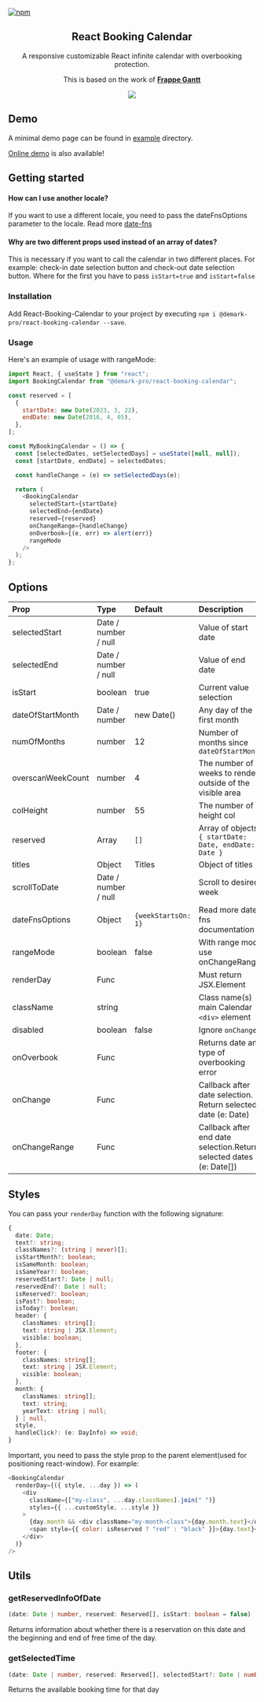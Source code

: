 [![npm](https://img.shields.io/npm/v/@demark-pro/react-booking-calendar)](https://www.npmjs.com/package/@demark-pro/react-booking-calendar)

<div align="center">
    <h2>React Booking Calendar</h2>
    <p align="center">
        <p>A responsive customizable React infinite calendar with overbooking protection.</p>
        <p>This is based on the work of <a href="https://frappe.github.io/gantt"><b>Frappe Gantt</b></a></p>
    </p>
</div>

<p align="center">
    <a href="https://frappe.github.io/gantt">
        <img src="https://media.giphy.com/media/GbZsTiqONHQ65ZcUNv/giphy.gif">
    </a>
</p>

## Demo

A minimal demo page can be found in [example](https://github.com/demark-pro/react-booking-calendar/tree/main/example) directory.

[Online demo](https://demark-pro.github.io/react-booking-calendar/) is also available!

## Getting started

#### How can I use another locale?

If you want to use a different locale, you need to pass the dateFnsOptions parameter to the locale. Read more [date-fns](https://date-fns.org/v2.29.3/docs/I18n-Contribution-Guide#choosing-a-directory-name-for-a-locale)

#### Why are two different props used instead of an array of dates?

This is necessary if you want to call the calendar in two different places. For example: check-in date selection button and check-out date selection button. Where for the first you have to pass `isStart=true` and `isStart=false`

### Installation

Add React-Booking-Calendar to your project by executing `npm i @demark-pro/react-booking-calendar --save`.

### Usage

Here's an example of usage with rangeMode:

```js
import React, { useState } from "react";
import BookingCalendar from "@demark-pro/react-booking-calendar";

const reserved = [
  {
    startDate: new Date(2023, 3, 22),
    endDate: new Date(2016, 4, 05),
  },
];

const MyBookingCalendar = () => {
  const [selectedDates, setSelectedDays] = useState([null, null]);
  const [startDate, endDate] = selectedDates;

  const handleChange = (e) => setSelectedDays(e);

  return (
    <BookingCalendar
      selectedStart={startDate}
      selectedEnd={endDate}
      reserved={reserved}
      onChangeRange={handleChange}
      onOverbook={(e, err) => alert(err)}
      rangeMode
    />
  );
};
```

## Options

| Prop              | Type                 | Default             | Description                                                         |
| :---------------- | :------------------- | :------------------ | :------------------------------------------------------------------ |
| selectedStart     | Date / number / null |                     | Value of start date                                                 |
| selectedEnd       | Date / number / null |                     | Value of end date                                                   |
| isStart           | boolean              | true                | Current value selection                                             |
| dateOfStartMonth  | Date / number        | new Date()          | Any day of the first month                                          |
| numOfMonths       | number               | 12                  | Number of months since `dateOfStartMonth`                           |
| overscanWeekCount | number               | 4                   | The number of weeks to render outside of the visible area           |
| colHeight         | number               | 55                  | The number of height col                                            |
| reserved          | Array                | `[]`                | Array of objects `{ startDate: Date, endDate: Date }`               |
| titles            | Object               | Titles              | Object of titles                                                    |
| scrollToDate      | Date / number / null |                     | Scroll to desired week                                              |
| dateFnsOptions    | Object               | `{weekStartsOn: 1}` | Read more date-fns documentation                                    |
| rangeMode         | boolean              | false               | With range mode use onChangeRange                                   |
| renderDay         | Func                 |                     | Must return JSX.Element                                             |
| className         | string               |                     | Class name(s) main Calendar `<div>` element                         |
| disabled          | boolean              | false               | Ignore `onChange`                                                   |
| onOverbook        | Func                 |                     | Returns date and type of overbooking error                          |
| onChange          | Func                 |                     | Callback after date selection. Return selected date (e: Date)       |
| onChangeRange     | Func                 |                     | Callback after end date selection.Return selected dates (e: Date[]) |

## Styles

You can pass your `renderDay` function with the following signature:

```ts
{
  date: Date;
  text?: string;
  classNames?: (string | never)[];
  isStartMonth?: boolean;
  isSameMonth: boolean;
  isSameYear?: boolean;
  reservedStart?: Date | null;
  reservedEnd?: Date | null;
  isReserved?: boolean;
  isPast?: boolean;
  isToday?: boolean;
  header: {
    classNames: string[];
    text: string | JSX.Element;
    visible: boolean;
  },
  footer: {
    classNames: string[];
    text: string | JSX.Element;
    visible: boolean;
  },
  month: {
    classNames: string[];
    text: string;
    yearText: string | null;
  } | null,
  style,
  handleClick?: (e: DayInfo) => void;
}
```

Important, you need to pass the style prop to the parent element(used for positioning react-window).
For example:

```js
<BookingCalendar
  renderDay={({ style, ...day }) => (
    <div
      className={["my-class", ...day.classNames].join(" ")}
      styles={{ ...customStyle, ...style }}
    >
      {day.month && <div className="my-month-class">{day.month.text}</div>}
      <span style={{ color: isReserved ? "red" : "black" }}>{day.text}</span>
    </div>
  )}
/>
```

## Utils

### getReservedInfoOfDate

```ts
(date: Date | number, reserved: Reserved[], isStart: boolean = false)
```

Returns information about whether there is a reservation on this date and the beginning and end of free time of the day.

### getSelectedTime

```ts
(date: Date | number, reserved: Reserved[], selectedStart?: Date | number | null)`
```

Returns the available booking time for that day
